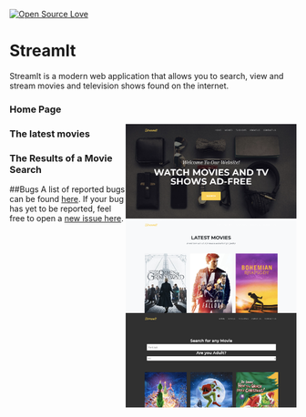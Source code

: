[![Open Source Love](https://badges.frapsoft.com/os/v1/open-source.svg?v=103)](https://github.com/ellerbrock/open-source-badges/)

# StreamIt

StreamIt is a modern web application that allows you to search, view and stream movies and television shows found on the internet.

### Home Page

<img align="right" width="300" src="img/readme_assets/home.png" alt="landing page" />

### The latest movies

<img align="right" width="300" src="img/readme_assets/results.png" alt="latest movies" />

### The Results of a Movie Search

<img align="right" width="300" src="img/readme_assets/search.png" alt="movie search" />

##Bugs
A list of reported bugs can be found [here](https://github.com/hrishi7/streamIt/issues). If your bug has yet to be reported, feel free to open a [new issue here](https://github.com/hrishi7/streamIt/issues/new).
